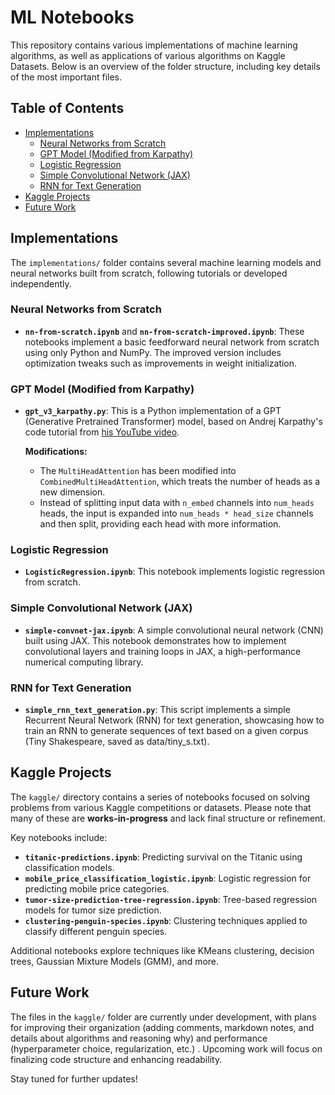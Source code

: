 # ML Notebooks

This repository contains various implementations of machine learning algorithms, as well as applications of various algorithms on Kaggle Datasets. Below is an overview of the folder structure, including key details of the most important files.

## Table of Contents

- [Implementations](#implementations)
  - [Neural Networks from Scratch](#neural-networks-from-scratch)
  - [GPT Model (Modified from Karpathy)](#gpt-model-modified-from-karpathy)
  - [Logistic Regression](#logistic-regression)
  - [Simple Convolutional Network (JAX)](#simple-convolutional-network-jax)
  - [RNN for Text Generation](#rnn-for-text-generation)
- [Kaggle Projects](#kaggle-projects)
- [Future Work](#future-work)

## Implementations

The `implementations/` folder contains several machine learning models and neural networks built from scratch, following tutorials or developed independently.

### Neural Networks from Scratch

- **`nn-from-scratch.ipynb`** and **`nn-from-scratch-improved.ipynb`**:
  These notebooks implement a basic feedforward neural network from scratch using only Python and NumPy. The improved version includes optimization tweaks such as improvements in weight initialization.

### GPT Model (Modified from Karpathy)

- **`gpt_v3_karpathy.py`**:
  This is a Python implementation of a GPT (Generative Pretrained Transformer) model, based on Andrej Karpathy's code tutorial from [his YouTube video](https://www.youtube.com/watch?v=kCc8FmEb1nY). 

  **Modifications:**
  - The `MultiHeadAttention` has been modified into `CombinedMultiHeadAttention`, which treats the number of heads as a new dimension.
  - Instead of splitting input data with `n_embed` channels into `num_heads` heads, the input is expanded into `num_heads * head_size` channels and then split, providing each head with more information.


### Logistic Regression

- **`LogisticRegression.ipynb`**:
  This notebook implements logistic regression from scratch. 

### Simple Convolutional Network (JAX)

- **`simple-convnet-jax.ipynb`**:
  A simple convolutional neural network (CNN) built using JAX. This notebook demonstrates how to implement convolutional layers and training loops in JAX, a high-performance numerical computing library.

### RNN for Text Generation

- **`simple_rnn_text_generation.py`**:
  This script implements a simple Recurrent Neural Network (RNN) for text generation, showcasing how to train an RNN to generate sequences of text based on a given corpus (Tiny Shakespeare, saved as data/tiny_s.txt).

## Kaggle Projects

The `kaggle/` directory contains a series of notebooks focused on solving problems from various Kaggle competitions or datasets. Please note that many of these are **works-in-progress** and lack final structure or refinement.

Key notebooks include:
- **`titanic-predictions.ipynb`**: Predicting survival on the Titanic using classification models.
- **`mobile_price_classification_logistic.ipynb`**: Logistic regression for predicting mobile price categories.
- **`tumor-size-prediction-tree-regression.ipynb`**: Tree-based regression models for tumor size prediction.
- **`clustering-penguin-species.ipynb`**: Clustering techniques applied to classify different penguin species.

Additional notebooks explore techniques like KMeans clustering, decision trees, Gaussian Mixture Models (GMM), and more.

## Future Work

The files in the `kaggle/` folder are currently under development, with plans for improving their organization (adding comments, markdown notes, and details about algorithms and reasoning why) and performance (hyperparameter choice, regularization, etc.) . Upcoming work will focus on finalizing code structure and enhancing readability.

Stay tuned for further updates!
